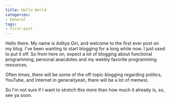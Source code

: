 ```yaml
---
title: Hello World
categories:
- General
tags:
- First-post
---
```

Hello there. My name is Aditya Giri, and welcome to the first ever post on my blog. I've been wanting to start blogging for a long while now. I just used to put it off. So from here on, expect a lot of blogging about functional programming, personal anacdotes and my wekkly favorite programming resources.

<!-- more -->

Often times, there will be some of the off-topic blogging regarding politics, YouTube, and Internet in general(yeah, there will be a lot of memes).

So I'm not sure if I want to stretch this more than how much it already is, so, see ya soon.